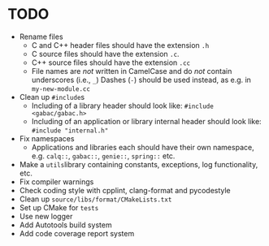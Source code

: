 # TODO

- Rename files
  - C and C++ header files should have the extension ``.h``
  - C source files should have the extension ``.c``.
  - C++ source files should have the extension ``.cc``
  - File names are *not* written in CamelCase and do *not* contain underscores (i.e., ``_``) Dashes (``-``) should be used instead, as e.g. in ``my-new-module.cc``
- Clean up ``#include``s
  - Including of a library header should look like: ``#include <gabac/gabac.h>``
  - Including of an application or library internal header should look like: ``#include "internal.h"``
- Fix namespaces
  - Applications and libraries each should have their own namespace, e.g. ``calq::``, ``gabac::``, ``genie::``, ``spring::`` etc.
- Make a ``utils``library containing constants, exceptions, log functionality, etc.
- Fix compiler warnings
- Check coding style with cpplint, clang-format and pycodestyle
- Clean up ``source/libs/format/CMakeLists.txt``
- Set up CMake for ``tests``
- Use new logger
- Add Autotools build system
- Add code coverage report system
